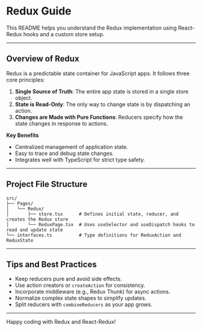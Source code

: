 # Redux Guide

This README helps you understand the Redux implementation using React-Redux hooks and a custom store setup.

---

## Overview of Redux

Redux is a predictable state container for JavaScript apps. It follows three core principles:

1. **Single Source of Truth**: The entire app state is stored in a single store object.
2. **State is Read-Only**: The only way to change state is by dispatching an action.
3. **Changes are Made with Pure Functions**: Reducers specify how the state changes in response to actions.

**Key Benefits**

- Centralized management of application state.
- Easy to trace and debug state changes.
- Integrates well with TypeScript for strict type safety.

---

## Project File Structure

```text
src/
├── Pages/
│   └── Redux/
│       ├── store.tsx      # Defines initial state, reducer, and creates the Redux store
│       └── ReduxPage.tsx  # Uses useSelector and useDispatch hooks to read and update state
└── interfaces.ts          # Type definitions for ReduxAction and ReduxState
```

---

## Tips and Best Practices

- Keep reducers pure and avoid side effects.
- Use action creators or `createAction` for consistency.
- Incorporate middleware (e.g., Redux Thunk) for async actions.
- Normalize complex state shapes to simplify updates.
- Split reducers with `combineReducers` as your app grows.

---

Happy coding with Redux and React-Redux!
